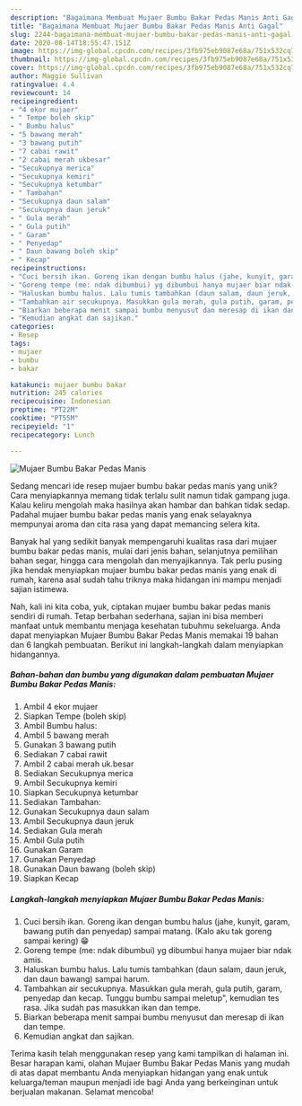 ```yaml
---
description: "Bagaimana Membuat Mujaer Bumbu Bakar Pedas Manis Anti Gagal"
title: "Bagaimana Membuat Mujaer Bumbu Bakar Pedas Manis Anti Gagal"
slug: 2244-bagaimana-membuat-mujaer-bumbu-bakar-pedas-manis-anti-gagal
date: 2020-08-14T18:55:47.151Z
image: https://img-global.cpcdn.com/recipes/3fb975eb9087e68a/751x532cq70/mujaer-bumbu-bakar-pedas-manis-foto-resep-utama.jpg
thumbnail: https://img-global.cpcdn.com/recipes/3fb975eb9087e68a/751x532cq70/mujaer-bumbu-bakar-pedas-manis-foto-resep-utama.jpg
cover: https://img-global.cpcdn.com/recipes/3fb975eb9087e68a/751x532cq70/mujaer-bumbu-bakar-pedas-manis-foto-resep-utama.jpg
author: Maggie Sullivan
ratingvalue: 4.4
reviewcount: 14
recipeingredient:
- "4 ekor mujaer"
- " Tempe boleh skip"
- " Bumbu halus"
- "5 bawang merah"
- "3 bawang putih"
- "7 cabai rawit"
- "2 cabai merah ukbesar"
- "Secukupnya merica"
- "Secukupnya kemiri"
- "Secukupnya ketumbar"
- " Tambahan"
- "Secukupnya daun salam"
- "Secukupnya daun jeruk"
- " Gula merah"
- " Gula putih"
- " Garam"
- " Penyedap"
- " Daun bawang boleh skip"
- " Kecap"
recipeinstructions:
- "Cuci bersih ikan. Goreng ikan dengan bumbu halus (jahe, kunyit, garam, bawang putih dan penyedap) sampai matang. (Kalo aku tak goreng sampai kering) 😁"
- "Goreng tempe (me: ndak dibumbui) yg dibumbui hanya mujaer biar ndak amis."
- "Haluskan bumbu halus. Lalu tumis tambahkan (daun salam, daun jeruk, dan daun bawang) sampai harum."
- "Tambahkan air secukupnya. Masukkan gula merah, gula putih, garam, penyedap dan kecap. Tunggu bumbu sampai meletup&#34;, kemudian tes rasa. Jika sudah pas masukkan ikan dan tempe."
- "Biarkan beberapa menit sampai bumbu menyusut dan meresap di ikan dan tempe."
- "Kemudian angkat dan sajikan."
categories:
- Resep
tags:
- mujaer
- bumbu
- bakar

katakunci: mujaer bumbu bakar 
nutrition: 245 calories
recipecuisine: Indonesian
preptime: "PT22M"
cooktime: "PT55M"
recipeyield: "1"
recipecategory: Lunch

---
```



![Mujaer Bumbu Bakar Pedas Manis](https://img-global.cpcdn.com/recipes/3fb975eb9087e68a/751x532cq70/mujaer-bumbu-bakar-pedas-manis-foto-resep-utama.jpg)

Sedang mencari ide resep mujaer bumbu bakar pedas manis yang unik? Cara menyiapkannya memang tidak terlalu sulit namun tidak gampang juga. Kalau keliru mengolah maka hasilnya akan hambar dan bahkan tidak sedap. Padahal mujaer bumbu bakar pedas manis yang enak selayaknya mempunyai aroma dan cita rasa yang dapat memancing selera kita.

Banyak hal yang sedikit banyak mempengaruhi kualitas rasa dari mujaer bumbu bakar pedas manis, mulai dari jenis bahan, selanjutnya pemilihan bahan segar, hingga cara mengolah dan menyajikannya. Tak perlu pusing jika hendak menyiapkan mujaer bumbu bakar pedas manis yang enak di rumah, karena asal sudah tahu triknya maka hidangan ini mampu menjadi sajian istimewa.




Nah, kali ini kita coba, yuk, ciptakan mujaer bumbu bakar pedas manis sendiri di rumah. Tetap berbahan sederhana, sajian ini bisa memberi manfaat untuk membantu menjaga kesehatan tubuhmu sekeluarga. Anda dapat menyiapkan Mujaer Bumbu Bakar Pedas Manis memakai 19 bahan dan 6 langkah pembuatan. Berikut ini langkah-langkah dalam menyiapkan hidangannya.

<!--inarticleads1-->

##### Bahan-bahan dan bumbu yang digunakan dalam pembuatan Mujaer Bumbu Bakar Pedas Manis:

1. Ambil 4 ekor mujaer
1. Siapkan  Tempe (boleh skip)
1. Ambil  Bumbu halus:
1. Ambil 5 bawang merah
1. Gunakan 3 bawang putih
1. Sediakan 7 cabai rawit
1. Ambil 2 cabai merah uk.besar
1. Sediakan Secukupnya merica
1. Ambil Secukupnya kemiri
1. Siapkan Secukupnya ketumbar
1. Sediakan  Tambahan:
1. Gunakan Secukupnya daun salam
1. Ambil Secukupnya daun jeruk
1. Sediakan  Gula merah
1. Ambil  Gula putih
1. Gunakan  Garam
1. Gunakan  Penyedap
1. Gunakan  Daun bawang (boleh skip)
1. Siapkan  Kecap




<!--inarticleads2-->

##### Langkah-langkah menyiapkan Mujaer Bumbu Bakar Pedas Manis:

1. Cuci bersih ikan. Goreng ikan dengan bumbu halus (jahe, kunyit, garam, bawang putih dan penyedap) sampai matang. (Kalo aku tak goreng sampai kering) 😁
1. Goreng tempe (me: ndak dibumbui) yg dibumbui hanya mujaer biar ndak amis.
1. Haluskan bumbu halus. Lalu tumis tambahkan (daun salam, daun jeruk, dan daun bawang) sampai harum.
1. Tambahkan air secukupnya. Masukkan gula merah, gula putih, garam, penyedap dan kecap. Tunggu bumbu sampai meletup&#34;, kemudian tes rasa. Jika sudah pas masukkan ikan dan tempe.
1. Biarkan beberapa menit sampai bumbu menyusut dan meresap di ikan dan tempe.
1. Kemudian angkat dan sajikan.




Terima kasih telah menggunakan resep yang kami tampilkan di halaman ini. Besar harapan kami, olahan Mujaer Bumbu Bakar Pedas Manis yang mudah di atas dapat membantu Anda menyiapkan hidangan yang enak untuk keluarga/teman maupun menjadi ide bagi Anda yang berkeinginan untuk berjualan makanan. Selamat mencoba!
